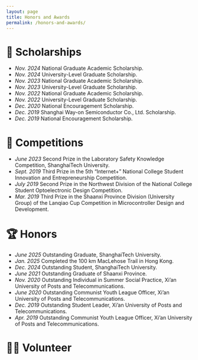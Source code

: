 ```yaml
---
layout: page
title: Honors and Awards
permalink: /honors-and-awards/
---
```


# 🏅 Scholarships
- *Nov. 2024* National Graduate Academic Scholarship.
- *Nov. 2024* University-Level Graduate Scholarship.
- *Nov. 2023* National Graduate Academic Scholarship.
- *Nov. 2023* University-Level Graduate Scholarship.
- *Nov. 2022* National Graduate Academic Scholarship.
- *Nov. 2022* University-Level Graduate Scholarship.
- *Dec. 2020* National Encouragement Scholarship.
- *Dec. 2019* Shanghai Way-on Semiconductor Co., Ltd. Scholarship.
- *Dec. 2019* National Encouragement Scholarship.


# 🥇 Competitions
- *June 2023* Second Prize in the Laboratory Safety Knowledge Competition, ShanghaiTech University.
- *Sept. 2019* Third Prize in the 5th “Internet+” National College Student Innovation and Entrepreneurship Competition.
- *July 2019* Second Prize in the Northwest Division of the National College Student Optoelectronic Design Competition.
- *Mar. 2019* Third Prize in the Shaanxi Province Division (University Group) of the Lanqiao Cup Competition in Microcontroller Design and Development.


# 🏆 Honors
- *June 2025* Outstanding Graduate, ShanghaiTech University.
- *Jan. 2025* Completed the 100 km MacLehose Trail in Hong Kong.
- *Dec. 2024* Outstanding Student, ShanghaiTech University.
- *June 2021* Outstanding Graduate of Shaanxi Province.
- *Nov. 2020* Outstanding Individual in Summer Social Practice, Xi’an University of Posts and Telecommunications.
- *June 2020* Outstanding Communist Youth League Officer, Xi’an University of Posts and Telecommunications.
- *Dec. 2019* Outstanding Student Leader, Xi’an University of Posts and Telecommunications.
- *Apr. 2019* Outstanding Communist Youth League Officer, Xi’an University of Posts and Telecommunications.

# 🦸‍♂️ Volunteer



